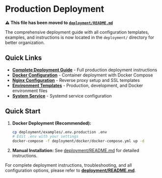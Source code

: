 # Production Deployment

**⚠️ This file has been moved to [`deployment/README.md`](deployment/README.md)**

The comprehensive deployment guide with all configuration templates, examples, and instructions is now located in the `deployment/` directory for better organization.

## Quick Links

- **[Complete Deployment Guide](deployment/README.md)** - Full production deployment instructions
- **[Docker Configuration](deployment/docker/)** - Container deployment with Docker Compose
- **[Nginx Configuration](deployment/nginx/)** - Reverse proxy setup and SSL templates
- **[Environment Templates](deployment/examples/)** - Production, development, and Docker environment files
- **[System Service](deployment/systemd/)** - Systemd service configuration

## Quick Start

1. **Docker Deployment (Recommended):**
   ```bash
   cp deployment/examples/.env.production .env
   # Edit .env with your settings
   docker-compose -f deployment/docker/docker-compose.yml up -d
   ```

2. **Manual Installation:**
   See [deployment/README.md](deployment/README.md) for detailed instructions.

For complete deployment instructions, troubleshooting, and all configuration options, please refer to [**deployment/README.md**](deployment/README.md).